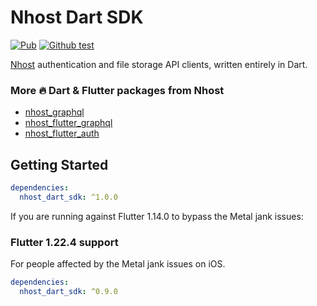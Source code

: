 # Nhost Dart SDK

[![Pub](https://img.shields.io/pub/v/nhost_dart_sdk)](https://pub.dev/packages/nhost_dart_sdk)
[![Github test](https://github.com/shyndman/nhost-dart-sdk/workflows/test/badge.svg)](https://github.com/shyndman/nhost-dart-sdk/actions?query=test)

[Nhost](https://nhost.io) authentication and file storage API clients, written
entirely in Dart.

### More 🔥 Dart & Flutter packages from Nhost

* [nhost_graphql](https://pub.dev/publishers/nhost/nhost_graphql)
* [nhost_flutter_graphql](https://pub.dev/publishers/nhost/nhost_flutter_graphql)
* [nhost_flutter_auth](https://pub.dev/publishers/nhost/nhost_flutter_auth)

## Getting Started

```yaml
dependencies:
  nhost_dart_sdk: ^1.0.0
```

If you are running against Flutter 1.14.0 to bypass the Metal jank issues:

### Flutter 1.22.4 support

For people affected by the Metal jank issues on iOS.

```yaml
dependencies:
  nhost_dart_sdk: ^0.9.0
```
